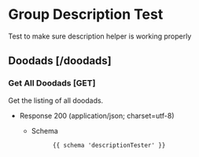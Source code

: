 # Group Description Test

Test  to make sure description helper is working properly

## Doodads [/doodads]

### Get All Doodads [GET]

Get the listing of all doodads.

+ Response 200 (application/json; charset=utf-8)

  + Schema

              {{ schema 'descriptionTester' }}